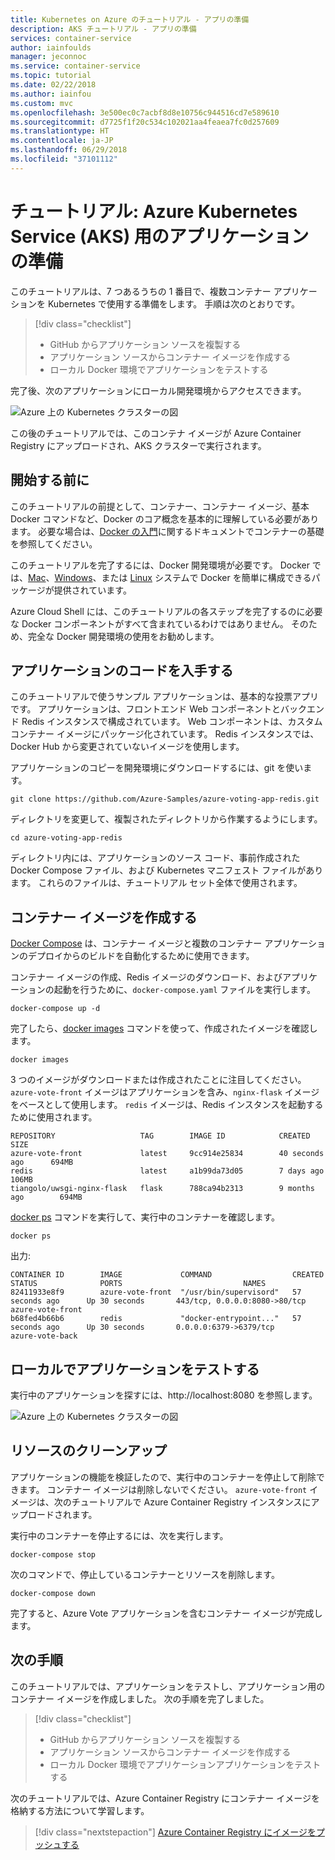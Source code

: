 ```yaml
---
title: Kubernetes on Azure のチュートリアル - アプリの準備
description: AKS チュートリアル - アプリの準備
services: container-service
author: iainfoulds
manager: jeconnoc
ms.service: container-service
ms.topic: tutorial
ms.date: 02/22/2018
ms.author: iainfou
ms.custom: mvc
ms.openlocfilehash: 3e500ec0c7acbf8d8e10756c944516cd7e589610
ms.sourcegitcommit: d7725f1f20c534c102021aa4feaea7fc0d257609
ms.translationtype: HT
ms.contentlocale: ja-JP
ms.lasthandoff: 06/29/2018
ms.locfileid: "37101112"
---
```

# <a name="tutorial-prepare-application-for-azure-kubernetes-service-aks"></a>チュートリアル: Azure Kubernetes Service (AKS) 用のアプリケーションの準備

このチュートリアルは、7 つあるうちの 1 番目で、複数コンテナー アプリケーションを Kubernetes で使用する準備をします。 手順は次のとおりです。

> [!div class="checklist"]
> * GitHub からアプリケーション ソースを複製する
> * アプリケーション ソースからコンテナー イメージを作成する
> * ローカル Docker 環境でアプリケーションをテストする

完了後、次のアプリケーションにローカル開発環境からアクセスできます。

![Azure 上の Kubernetes クラスターの図](./media/container-service-tutorial-kubernetes-prepare-app/azure-vote.png)

この後のチュートリアルでは、このコンテナ イメージが Azure Container Registry にアップロードされ、AKS クラスターで実行されます。

## <a name="before-you-begin"></a>開始する前に

このチュートリアルの前提として、コンテナー、コンテナー イメージ、基本 Docker コマンドなど、Docker のコア概念を基本的に理解している必要があります。 必要な場合は、[Docker の入門][docker-get-started]に関するドキュメントでコンテナーの基礎を参照してください。

このチュートリアルを完了するには、Docker 開発環境が必要です。 Docker では、[Mac][docker-for-mac]、[Windows][docker-for-windows]、または [Linux][docker-for-linux] システムで Docker を簡単に構成できるパッケージが提供されています。

Azure Cloud Shell には、このチュートリアルの各ステップを完了するのに必要な Docker コンポーネントがすべて含まれているわけではありません。 そのため、完全な Docker 開発環境の使用をお勧めします。

## <a name="get-application-code"></a>アプリケーションのコードを入手する

このチュートリアルで使うサンプル アプリケーションは、基本的な投票アプリです。 アプリケーションは、フロントエンド Web コンポーネントとバックエンド Redis インスタンスで構成されています。 Web コンポーネントは、カスタム コンテナー イメージにパッケージ化されています。 Redis インスタンスでは、Docker Hub から変更されていないイメージを使用します。

アプリケーションのコピーを開発環境にダウンロードするには、git を使います。

```console
git clone https://github.com/Azure-Samples/azure-voting-app-redis.git
```

ディレクトリを変更して、複製されたディレクトリから作業するようにします。

```console
cd azure-voting-app-redis
```

ディレクトリ内には、アプリケーションのソース コード、事前作成された Docker Compose ファイル、および Kubernetes マニフェスト ファイルがあります。 これらのファイルは、チュートリアル セット全体で使用されます。

## <a name="create-container-images"></a>コンテナー イメージを作成する

[Docker Compose][docker-compose] は、コンテナー イメージと複数のコンテナー アプリケーションのデプロイからのビルドを自動化するために使用できます。

コンテナー イメージの作成、Redis イメージのダウンロード、およびアプリケーションの起動を行うために、`docker-compose.yaml` ファイルを実行します。

```console
docker-compose up -d
```

完了したら、[docker images][docker-images] コマンドを使って、作成されたイメージを確認します。

```console
docker images
```

3 つのイメージがダウンロードまたは作成されたことに注目してください。 `azure-vote-front` イメージはアプリケーションを含み、`nginx-flask` イメージをベースとして使用します。 `redis` イメージは、Redis インスタンスを起動するために使用されます。

```
REPOSITORY                   TAG        IMAGE ID            CREATED             SIZE
azure-vote-front             latest     9cc914e25834        40 seconds ago      694MB
redis                        latest     a1b99da73d05        7 days ago          106MB
tiangolo/uwsgi-nginx-flask   flask      788ca94b2313        9 months ago        694MB
```

[docker ps][docker-ps] コマンドを実行して、実行中のコンテナーを確認します。

```console
docker ps
```

出力:

```
CONTAINER ID        IMAGE             COMMAND                  CREATED             STATUS              PORTS                           NAMES
82411933e8f9        azure-vote-front  "/usr/bin/supervisord"   57 seconds ago      Up 30 seconds       443/tcp, 0.0.0.0:8080->80/tcp   azure-vote-front
b68fed4b66b6        redis             "docker-entrypoint..."   57 seconds ago      Up 30 seconds       0.0.0.0:6379->6379/tcp          azure-vote-back
```

## <a name="test-application-locally"></a>ローカルでアプリケーションをテストする

実行中のアプリケーションを探すには、http://localhost:8080 を参照します。

![Azure 上の Kubernetes クラスターの図](./media/container-service-tutorial-kubernetes-prepare-app/azure-vote.png)

## <a name="clean-up-resources"></a>リソースのクリーンアップ

アプリケーションの機能を検証したので、実行中のコンテナーを停止して削除できます。 コンテナー イメージは削除しないでください。 `azure-vote-front` イメージは、次のチュートリアルで Azure Container Registry インスタンスにアップロードされます。

実行中のコンテナーを停止するには、次を実行します。

```console
docker-compose stop
```

次のコマンドで、停止しているコンテナーとリソースを削除します。

```console
docker-compose down
```

完了すると、Azure Vote アプリケーションを含むコンテナー イメージが完成します。

## <a name="next-steps"></a>次の手順

このチュートリアルでは、アプリケーションをテストし、アプリケーション用のコンテナー イメージを作成しました。 次の手順を完了しました。

> [!div class="checklist"]
> * GitHub からアプリケーション ソースを複製する
> * アプリケーション ソースからコンテナー イメージを作成する
> * ローカル Docker 環境でアプリケーションアプリケーションをテストする

次のチュートリアルでは、Azure Container Registry にコンテナー イメージを格納する方法について学習します。

> [!div class="nextstepaction"]
> [Azure Container Registry にイメージをプッシュする][aks-tutorial-prepare-acr]

<!-- LINKS - external -->
[docker-compose]: https://docs.docker.com/compose/
[docker-for-linux]: https://docs.docker.com/engine/installation/#supported-platforms
[docker-for-mac]: https://docs.docker.com/docker-for-mac/
[docker-for-windows]: https://docs.docker.com/docker-for-windows/
[docker-get-started]: https://docs.docker.com/get-started/
[docker-images]: https://docs.docker.com/engine/reference/commandline/images/
[docker-ps]: https://docs.docker.com/engine/reference/commandline/ps/

<!-- LINKS - internal -->
[aks-tutorial-prepare-acr]: ./tutorial-kubernetes-prepare-acr.md